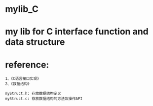 # mylib_C
# my lib for C interface function and data structure

# reference:
	1、《C语言接口实现》
	2、《数据结构》

	myStruct.h: 存放数据结构定义
	myStruct.c: 存放数据结构的方法及操作API
